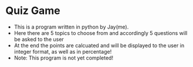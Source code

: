 # Quiz Game
- This is a program written in python by Jay(me).
- Here there are 5 topics to choose from and accordingly 5 questions will be asked to the user
- At the end the points are calcuated and will be displayed to the user in integer format, as well as in percentage!
- Note: This program is not yet completed!
